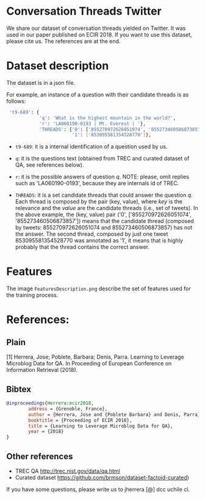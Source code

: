 # Conversation Threads Twitter

We share our dataset of conversation threads yielded on Twitter. 
It was used in our paper published on ECIR 2018. 
If you want to use this dataset, please cite us. 
The references are at the end. 

# Dataset description

The dataset is in a json file. 

For example, an instance of a question with their candidate threads is as follows:

```bash
 't9-689': {
            'q': 'What is the highest mountain in the world?',
            'r': 'LA060190-0193 | Mt. Everest | '},
            'THREADS': {'0': ['855270972626051074', '855273460506873857'],
                        '1': ['853095581354528770']},
```

* `t9-689`: it is a internal identification of a question used by us. 

* `q`: it is the questions text (obtained from TREC and curated dataset of QA, see references below).

* `r`: it is the possible answers of question *q*. NOTE: please, omit replies such as 'LA060190-0193', because they are internals id of TREC. 

* `THREADS`: it is a set candidate threads that could answer the question *q*. Each thread is composed by the pair (key, value), where *key* is the relevance and the *value* are the candidate threads (i.e., set of tweets).
In the above example, the (key, value) pair ('0', ['855270972626051074', '855273460506873857']) means that the candidate thread (composed by tweets: 855270972626051074 and 855273460506873857) has not the answer. 
The second thread, composed by just one tweet 853095581354528770 was annotated as '1', it means that is highly probably that the thread contains the correct answer. 

# Features 

The image `FeaturesDescription.png` describe the set of features used for the training process. 

# References:

## Plain

[1] Herrera, Jose; Poblete, Barbara; Denis, Parra. Learning to Leverage Microblog Data for QA. In Proceeding of European Conference on Information Retrieval (2018). 

## Bibtex

```bibtex
@inproceedings{Herrera:ecir2018,
        address = {Grenoble, France},
        author = {Herrera, Jose and {Poblete Barbara} and Denis, Parra},
        booktitle = {Proceeding of ECIR 2018},
        title = {Learning to Leverage Microblog Data for QA},
        year = {2018}
}
```

## Other references

* TREC QA http://trec.nist.gov/data/qa.html 
* Curated dataset https://github.com/brmson/dataset-factoid-curated)

If you have some questions, please write us to jherrera [@] dcc uchile cl.


